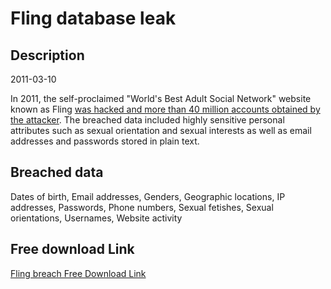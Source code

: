 # Fling database leak

## Description

2011-03-10

In 2011, the self-proclaimed &quot;World's Best Adult Social Network&quot; website known as Fling <a href="http://motherboard.vice.com/read/another-day-another-hack-passwords-and-sexual-desires-for-dating-site-fling" target="_blank" rel="noopener">was hacked and more than 40 million accounts obtained by the attacker</a>. The breached data included highly sensitive personal attributes such as sexual orientation and sexual interests as well as email addresses and passwords stored in plain text.

## Breached data

Dates of birth, Email addresses, Genders, Geographic locations, IP addresses, Passwords, Phone numbers, Sexual fetishes, Sexual orientations, Usernames, Website activity

## Free download Link

[Fling breach Free Download Link](https://link-to.net/1229997/988.2953053212548/dynamic/?r=aHR0cHM6Ly93d3cubWVkaWFmaXJlLmNvbS92aWV3L05DYnBqU09PNFNmRFY2bS9mbGluZy5jb20vZmlsZQ==)